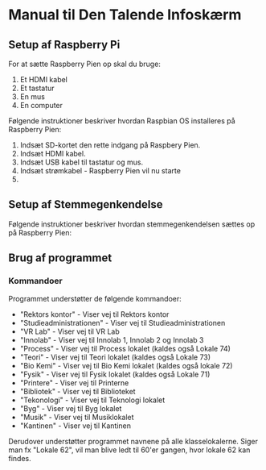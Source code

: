 # Manual til Den Talende Infoskærm

## Setup af Raspberry Pi

For at sætte Raspberry Pien op skal du bruge:

1. Et HDMI kabel
2. Et tastatur
3. En mus
4. En computer

Følgende instruktioner beskriver hvordan Raspbian OS installeres på Raspberry Pien:

1. Indsæt SD-kortet den rette indgang på Raspbery Pien.
2. Indsæt HDMI kabel.
3. Indsæt USB kabel til tastatur og mus.
4. Indsæt strømkabel - Raspberry Pien vil nu starte
5.

## Setup af Stemmegenkendelse

Følgende instruktioner beskriver hvordan stemmegenkendelsen sættes op på Raspberry Pien:

## Brug af programmet

### Kommandoer

Programmet understøtter de følgende kommandoer:

- "Rektors kontor" \- Viser vej til Rektors kontor
- "Studieadministrationen" \- Viser vej til Studieadministrationen
- "VR Lab" \- Viser vej til VR Lab
- "Innolab" \- Viser vej til Innolab 1, Innolab 2 og Innolab 3
- "Process" \- Viser vej til Process lokalet (kaldes også Lokale 74)
- "Teori" \- Viser vej til Teori lokalet (kaldes også Lokale 73)
- "Bio Kemi" \- Viser vej til Bio Kemi lokalet (kaldes også lokale 72)
- "Fysik" \- Viser vej til Fysik lokalet (kaldes også Lokale 71)
- "Printere" \- Viser vej til Printerne
- "Bibliotek" \- Viser vej til Biblioteket
- "Tekonologi" \- Viser vej til Teknologi lokalet
- "Byg" \- Viser vej til Byg lokalet
- "Musik" \- Viser vej til Musiklokalet
- "Kantinen" \- Viser vej til Kantinen

Derudover understøtter programmet navnene på alle klasselokalerne. Siger man fx "Lokale 62", vil man blive ledt til 60'er gangen, hvor lokale 62 kan findes.
